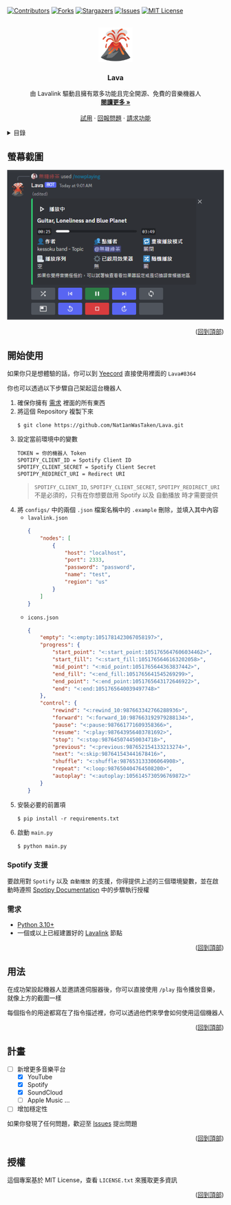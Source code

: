 <!-- PROJECT SHIELDS -->
<!--
*** I'm using markdown "reference style" links for readability.
*** Reference links are enclosed in brackets [ ] instead of parentheses ( ).
*** See the bottom of this document for the declaration of the reference variables
*** for contributors-url, forks-url, etc. This is an optional, concise syntax you may use.
*** https://www.markdownguide.org/basic-syntax/#reference-style-links
-->
[![Contributors][contributors-shield]][contributors-url]
[![Forks][forks-shield]][forks-url]
[![Stargazers][stars-shield]][stars-url]
[![Issues][issues-shield]][issues-url]
[![MIT License][license-shield]][license-url]

<!-- PROJECT LOGO -->
<br />
<div align="center">
  <a href="https://github.com/Nat1anWasTaken/Lava">
    <img src="img/logo.png" alt="Logo" width="80" height="80">
  </a>

<h3 align="center">Lava</h3>

  <p align="center">
    由 Lavalink 驅動且擁有眾多功能且完全開源、免費的音樂機器人
    <br />
    <a href="#關於專案"><strong>閱讀更多 »</strong></a>
    <br />
    <br />
    <a href="https://discord.gg/yeecord">試用</a>
    ·
    <a href="https://github.com/Nat1anWasTaken/Lava/issues">回報問題</a>
    ·
    <a href="https://github.com/Nat1anWasTaken/Lava/issues">請求功能</a>
  </p>
</div>

<!-- TABLE OF CONTENTS -->
<details>
  <summary>目錄</summary>
  <ol>
    <li>
      <a href="#螢幕截圖">螢幕截圖</a>
    </li>
    <li>
      <a href="#開始使用">開始使用</a>
      <ul>
        <li><a href="#spotify-支援">Spotify 支援</a></li>
        <li><a href="#需求">需求</a></li>
      </ul>
    </li>
    <li><a href="#用法">用法</a></li>
    <li><a href="#計畫">計畫</a></li>
    <li><a href="#授權">授權</a></li>
  </ol>
</details>

<!-- SCREENSHOTS -->
## 螢幕截圖
![播放器][player-screenshot]

<p align="right">(<a href="#readme-top">回到頂部</a>)</p>

<!-- GETTING STARTED -->
## 開始使用

如果你只是想體驗的話，你可以到 [Yeecord][yeecord] 直接使用裡面的 `Lava#8364`

你也可以透過以下步驟自己架起這台機器人

1. 確保你擁有 [需求](#需求) 裡面的所有東西
2. 將這個 Repository 複製下來
    ```shell
    $ git clone https://github.com/Nat1anWasTaken/Lava.git
    ```
3. 設定當前環境中的變數
    ```env
    TOKEN = 你的機器人 Token
    SPOTIFY_CLIENT_ID = Spotify Client ID
    SPOTIFY_CLIENT_SECRET = Spotify Client Secret
    SPOTIPY_REDIRECT_URI = Redirect URI
    ```
    > `SPOTIFY_CLIENT_ID`, `SPOTIFY_CLIENT_SECRET`, `SPOTIPY_REDIRECT_URI` 不是必須的，只有在你想要啟用 Spotify 以及 自動播放 時才需要提供
4. 將 `configs/` 中的兩個 `.json` 檔案名稱中的 `.example` 刪除，並填入其中內容
    * `lavalink.json`
        ```json
        {
            "nodes": [
                {
                    "host": "localhost",
                    "port": 2333,
                    "password": "password",
                    "name": "test",
                    "region": "us"
                }
            ]
        }
        ```
    * `icons.json`
        ```json
        {
            "empty": "<:empty:1051781423067058197>",
            "progress": {
                "start_point": "<:start_point:1051765647606034462>",
                "start_fill": "<:start_fill:1051765646163202058>",
                "mid_point": "<:mid_point:1051765644363837442>",
                "end_fill": "<:end_fill:1051765641545269299>",
                "end_point": "<:end_point:1051765643172646922>",
                "end": "<:end:1051765640039497748>"
            },
            "control": {
                "rewind": "<:rewind_10:987663342766288936>",
                "forward": "<:forward_10:987663192979288134>",
                "pause": "<:pause:987661771609358366>",
                "resume": "<:play:987643956403781692>",
                "stop": "<:stop:987645074450034718>",
                "previous": "<:previous:987652154133213274>",
                "next": "<:skip:987641543441678416>",
                "shuffle": "<:shuffle:987653133306064908>",
                "repeat": "<:loop:987650404764508200>",
                "autoplay": "<:autoplay:1056145730596769872>"
            }
        }
        ```
5. 安裝必要的前置項
    ```shell
    $ pip install -r requirements.txt
    ```
6. 啟動 `main.py`
    ```shell
    $ python main.py
    ```

### Spotify 支援

要啟用對 `Spotify` 以及 `自動播放` 的支援，你得提供上述的三個環境變數，並在啟動時遵照 [Spotipy Documentation](spotipy-authorization-flow) 中的步驟執行授權

### 需求

* [Python 3.10+][python]
* 一個或以上已經建置好的 [Lavalink][lavalink] 節點

<p align="right">(<a href="#readme-top">回到頂部</a>)</p>


<!-- USAGE EXAMPLES -->
## 用法

在成功架設起機器人並邀請進伺服器後，你可以直接使用 `/play` 指令播放音樂，就像上方的截圖一樣

每個指令的用途都寫在了指令描述裡，你可以透過他們來學會如何使用這個機器人

<p align="right">(<a href="#readme-top">回到頂部</a>)</p>


<!-- ROADMAP -->
## 計畫

- [ ] 新增更多音樂平台
    - [x] YouTube
    - [x] Spotify
    - [x] SoundCloud
    - [ ] Apple Music
    ...
- [ ] 增加穩定性

如果你發現了任何問題，歡迎至 [Issues][issues] 提出問題

<p align="right">(<a href="#readme-top">回到頂部</a>)</p>


<!-- LICENSE -->
## 授權

這個專案基於 MIT License，查看 `LICENSE.txt` 來獲取更多資訊

<p align="right">(<a href="#readme-top">回到頂部</a>)</p>

<!-- SHIELDS -->
[contributors-shield]: https://img.shields.io/github/contributors/Nat1anWasTaken/Lava.svg?style=for-the-badge
[contributors-url]: https://github.com/Nat1anWasTaken/Lava/graphs/contributors
[forks-shield]: https://img.shields.io/github/forks/Nat1anWasTaken/Lava.svg?style=for-the-badge
[forks-url]: https://github.com/Nat1anWasTaken/Lava/network/members
[stars-shield]: https://img.shields.io/github/stars/Nat1anWasTaken/Lava.svg?style=for-the-badge
[stars-url]: https://github.com/Nat1anWasTaken/Lava/stargazers
[issues-shield]: https://img.shields.io/github/issues/Nat1anWasTaken/Lava.svg?style=for-the-badge
[issues-url]: https://github.com/Nat1anWasTaken/Lava/issues
[license-shield]: https://img.shields.io/github/license/Nat1anWasTaken/Lava.svg?style=for-the-badge
[license-url]: https://github.com/Nat1anWasTaken/Lava/blob/master/LICENSE.txt

<!-- LINKS -->
[yeecord]: https://discord.gg/yeecord
[python]: https://python.org
[lavalink]: https://github.com/freyacodes/Lavalink
[spotipy-authorization-flow]: https://spotipy.readthedocs.io/en/2.22.0/#authorization-code-flow
[issues]: https://github.com/Nat1anWasTaken/Lava/issues

<!-- IMAGES -->
[player-screenshot]: img/player.png